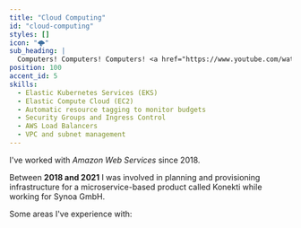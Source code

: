 ```yaml
---
title: "Cloud Computing"
id: "cloud-computing"
styles: []
icon: "🌩"
sub_heading: |
  Computers! Computers! Computers! <a href="https://www.youtube.com/watch?v=Vhh_GeBPOhs">👏</a>
position: 100
accent_id: 5
skills:
  - Elastic Kubernetes Services (EKS)
  - Elastic Compute Cloud (EC2)
  - Automatic resource tagging to monitor budgets
  - Security Groups and Ingress Control
  - AWS Load Balancers
  - VPC and subnet management
---
```


I've worked with _Amazon Web Services_ since 2018.

Between **2018 and 2021** I was involved in planning and provisioning infrastructure for a microservice-based product called Konekti while working for Synoa GmbH.

Some areas I've experience with:
